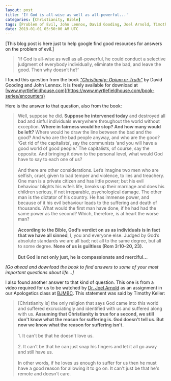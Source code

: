 ```yaml
---
layout: post
title: 'If God is all-wise as well as all-powerful...'
categories: [Christianity, Bible]
tags: [Problem of Evil, John Lennox, David Gooding, Joel Arnold, Timothy Keller]
date: 2019-01-01 05:50:00 AM UTC
---
```


<!-- Jan 01, 2019 1:50:00 PM Philippine Time -->


[This blog post is here just to help google find good resources for answers on the problem of evil.]

> 'If God is all-wise as well as all-powerful, he could conduct a selective judgment of everybody individually, eliminate the bad, and leave the good. Then why doesn’t he?'

<!--more-->


I found this question from the book [_"Christianity: Opium or Truth"_](https://www.myrtlefieldhouse.com/book-series/encounters/books/11/christianity-opium-or-truth) by David Gooding and John Lennox. It is freely available for download at [www.myrtlefieldhouse.com](https://www.myrtlefieldhouse.com/book-series/encounters)

Here is the answer to that question, also from the book:

> Well, suppose he did. **Suppose he intervened today** and destroyed all bad and sinful individuals everywhere throughout the world without exception. **Where in fairness would he stop? And how many would be left?** Where would he draw the line between the bad and the good? And who are the bad people anyway, and who are the good? ‘Get rid of the capitalists’, say the communists ‘and you will have a good world of good people.’ The capitalists, of course, say the opposite. And bringing it down to the personal level, what would God have to say to each one of us?
<br /><br />
And there are other considerations. Let’s imagine two men who are selfish, cruel, given to bad temper and violence, to lies and treachery. One man is a private citizen and has little power; but his evil behaviour blights his wife’s life, breaks up their marriage and does his children serious, if not irreparable, psychological damage. The other man is the dictator of his country. He has immense power, and because of it his evil behaviour leads to the suffering and death of thousands. What would the first man have done, if he had had the same power as the second? Which, therefore, is at heart the worse man?
<br /><br />
**According to the Bible, God’s verdict on us as individuals is in fact that we have all sinned**, I, you and everyone else. Judged by God’s absolute standards we are all bad; not all to the same degree, but all to some degree. **None of us is guiltless (Rom 3:10–20, 23).**
<br /><br />
**But God is not only just, he is compassionate and merciful...**

_[Go ahead and download the book to find answers to some of your most important questions about life...]_

I also found another answer to that kind of question. This one is from a video required for us to be watched by [Dr. Joel Arnold](http://rootedthinking.com/2015/05/26/die-eternity-god/) as an assignment in our Apologetics class at [BJMBC](www.bjmbc.org). This statement was said by Timothy Keller:


> [Christianity is] the only religion that says God came into this world and suffered excruciatingly and identified with us and suffered along with us. **Assuming that Christianity is true for a second, we still don't know what the reason for suffering is. God doesn't tell us. But now we know what the reason for suffering isn't.**
<br /><br />
1\. It can't be that he doesn't love us.
<br /><br />
2\. It can't be that he can just snap his fingers and let it all go away and still have us.
<br /><br />
In other words, if he loves us enough to suffer for us then he must have a good reason for allowing it to go on. It can't just be that he's remote and doesn't care.

